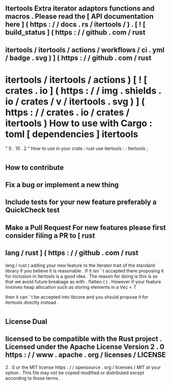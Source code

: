 #
Itertools
Extra
iterator
adaptors
functions
and
macros
.
Please
read
the
[
API
documentation
here
]
(
https
:
/
/
docs
.
rs
/
itertools
/
)
.
[
!
[
build_status
]
(
https
:
/
/
github
.
com
/
rust
-
itertools
/
itertools
/
actions
/
workflows
/
ci
.
yml
/
badge
.
svg
)
]
(
https
:
/
/
github
.
com
/
rust
-
itertools
/
itertools
/
actions
)
[
!
[
crates
.
io
]
(
https
:
/
/
img
.
shields
.
io
/
crates
/
v
/
itertools
.
svg
)
]
(
https
:
/
/
crates
.
io
/
crates
/
itertools
)
How
to
use
with
Cargo
:
toml
[
dependencies
]
itertools
=
"
0
.
10
.
2
"
How
to
use
in
your
crate
:
rust
use
itertools
:
:
Itertools
;
#
#
How
to
contribute
-
Fix
a
bug
or
implement
a
new
thing
-
Include
tests
for
your
new
feature
preferably
a
QuickCheck
test
-
Make
a
Pull
Request
For
new
features
please
first
consider
filing
a
PR
to
[
rust
-
lang
/
rust
]
(
https
:
/
/
github
.
com
/
rust
-
lang
/
rust
)
adding
your
new
feature
to
the
Iterator
trait
of
the
standard
library
if
you
believe
it
is
reasonable
.
If
it
isn
'
t
accepted
there
proposing
it
for
inclusion
in
itertools
is
a
good
idea
.
The
reason
for
doing
is
this
is
so
that
we
avoid
future
breakage
as
with
.
flatten
(
)
.
However
if
your
feature
involves
heap
allocation
such
as
storing
elements
in
a
Vec
<
T
>
then
it
can
'
t
be
accepted
into
libcore
and
you
should
propose
it
for
itertools
directly
instead
.
#
#
License
Dual
-
licensed
to
be
compatible
with
the
Rust
project
.
Licensed
under
the
Apache
License
Version
2
.
0
https
:
/
/
www
.
apache
.
org
/
licenses
/
LICENSE
-
2
.
0
or
the
MIT
license
https
:
/
/
opensource
.
org
/
licenses
/
MIT
at
your
option
.
This
file
may
not
be
copied
modified
or
distributed
except
according
to
those
terms
.
